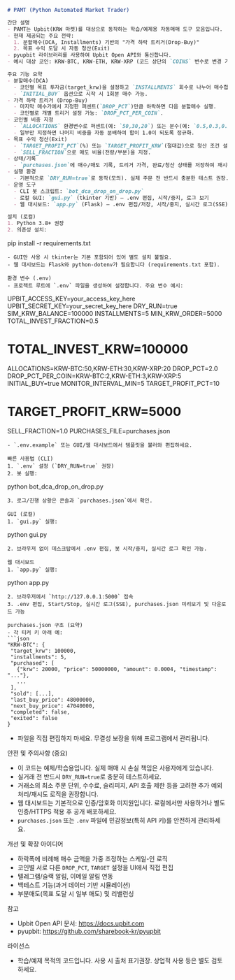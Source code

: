 ```markdown
# PAMT (Python Automated Market Trader)

간단 설명
- PAMT는 Upbit(KRW 마켓)를 대상으로 동작하는 학습/예제용 자동매매 도구 모음입니다.
- 현재 제공되는 주요 전략:
  1. 분할매수(DCA, Installments) 기반의 "가격 하락 트리거(Drop-Buy)"
  2. 목표 수익 도달 시 자동 청산(Exit)
- pyupbit 라이브러리를 사용하여 Upbit Open API와 통신합니다.
- 예시 대상 코인: KRW-BTC, KRW-ETH, KRW-XRP (코드 상단의 `COINS` 변수로 변경 가능)

주요 기능 요약
- 분할매수(DCA)
  - 코인별 목표 투자금(target_krw)을 설정하고 `INSTALLMENTS` 회수로 나누어 매수합니다.
  - `INITIAL_BUY` 옵션으로 시작 시 1회분 매수 가능.
- 가격 하락 트리거 (Drop-Buy)
  - 마지막 매수가에서 지정한 퍼센트(`DROP_PCT`)만큼 하락하면 다음 분할매수 실행.
  - 코인별로 개별 트리거 설정 가능: `DROP_PCT_PER_COIN`.
- 코인별 비중 지정
  - `ALLOCATIONS` 환경변수로 퍼센트(예: `50,30,20`) 또는 분수(예: `0.5,0.3,0.2`) 형태로 지정.
  - 일부만 지정하면 나머지 비중을 자동 분배하여 합이 1.0이 되도록 정규화.
- 목표 수익 청산(Exit)
  - `TARGET_PROFIT_PCT`(%) 또는 `TARGET_PROFIT_KRW`(절대값)으로 청산 조건 설정.
  - `SELL_FRACTION`으로 매도 비율(전량/부분)을 지정.
- 상태/기록
  - `purchases.json`에 매수/매도 기록, 트리거 가격, 완료/청산 상태를 저장하여 재시작 시 이어서 동작.
- 실행 환경
  - 기본적으로 `DRY_RUN=true`로 동작(모의). 실제 주문 전 반드시 충분한 테스트 권장.
- 운영 도구
  - CLI 봇 스크립트: `bot_dca_drop_on_drop.py`
  - 로컬 GUI: `gui.py` (tkinter 기반) — .env 편집, 시작/중지, 로그 보기
  - 웹 대시보드: `app.py` (Flask) — .env 편집/저장, 시작/중지, 실시간 로그(SSE), purchases.json 미리보기/다운로드

설치 (로컬)
1. Python 3.8+ 권장
2. 의존성 설치:
   ```
   pip install -r requirements.txt
   ```
   - GUI만 사용 시 tkinter는 기본 포함되어 있어 별도 설치 불필요.
   - 웹 대시보드는 Flask와 python-dotenv가 필요합니다 (requirements.txt 포함).

환경 변수 (.env)
- 프로젝트 루트에 `.env` 파일을 생성하여 설정합니다. 주요 변수 예시:
  ```
  UPBIT_ACCESS_KEY=your_access_key_here
  UPBIT_SECRET_KEY=your_secret_key_here
  DRY_RUN=true
  SIM_KRW_BALANCE=100000
  INSTALLMENTS=5
  MIN_KRW_ORDER=5000
  TOTAL_INVEST_FRACTION=0.5
  # TOTAL_INVEST_KRW=100000
  ALLOCATIONS=KRW-BTC:50,KRW-ETH:30,KRW-XRP:20
  DROP_PCT=2.0
  DROP_PCT_PER_COIN=KRW-BTC:2,KRW-ETH:3,KRW-XRP:5
  INITIAL_BUY=true
  MONITOR_INTERVAL_MIN=5
  TARGET_PROFIT_PCT=10
  # TARGET_PROFIT_KRW=5000
  SELL_FRACTION=1.0
  PURCHASES_FILE=purchases.json
  ```
- `.env.example` 또는 GUI/웹 대시보드에서 템플릿을 불러와 편집하세요.

빠른 사용법 (CLI)
1. `.env` 설정 (`DRY_RUN=true` 권장)
2. 봇 실행:
   ```
   python bot_dca_drop_on_drop.py
   ```
3. 로그/진행 상황은 콘솔과 `purchases.json`에서 확인.

GUI (로컬)
1. `gui.py` 실행:
   ```
   python gui.py
   ```
2. 브라우저 없이 데스크탑에서 .env 편집, 봇 시작/중지, 실시간 로그 확인 가능.

웹 대시보드
1. `app.py` 실행:
   ```
   python app.py
   ```
2. 브라우저에서 `http://127.0.0.1:5000` 접속
3. .env 편집, Start/Stop, 실시간 로그(SSE), purchases.json 미리보기 및 다운로드 가능

purchases.json 구조 (요약)
- 각 티커 키 아래 예:
  ```json
  "KRW-BTC": {
    "target_krw": 100000,
    "installments": 5,
    "purchased": [
      {"krw": 20000, "price": 50000000, "amount": 0.0004, "timestamp": "..."},
      ...
    ],
    "sold": [...],
    "last_buy_price": 48000000,
    "next_buy_price": 47040000,
    "completed": false,
    "exited": false
  }
  ```
- 파일을 직접 편집하지 마세요. 무결성 보장을 위해 프로그램에서 관리됩니다.

안전 및 주의사항 (중요)
- 이 코드는 예제/학습용입니다. 실제 매매 시 손실 책임은 사용자에게 있습니다.
- 실거래 전 반드시 `DRY_RUN=true`로 충분히 테스트하세요.
- 거래소의 최소 주문 단위, 수수료, 슬리피지, API 호출 제한 등을 고려한 추가 예외 처리/재시도 로직을 권장합니다.
- 웹 대시보드는 기본적으로 인증/암호화 미지원입니다. 로컬에서만 사용하거나 별도 인증/HTTPS 적용 후 공개 배포하세요.
- `purchases.json` 또는 `.env` 파일에 민감정보(특히 API 키)를 안전하게 관리하세요.

개선 및 확장 아이디어
- 하락폭에 비례해 매수 금액을 가중 조정하는 스케일-인 로직
- 코인별 서로 다른 `DROP_PCT`, `TARGET` 설정을 UI에서 직접 편집
- 텔레그램/슬랙 알림, 이메일 알림 연동
- 백테스트 기능(과거 데이터 기반 시뮬레이션)
- 부분매도(목표 도달 시 일부 매도) 및 리밸런싱

참고
- Upbit Open API 문서: https://docs.upbit.com
- pyupbit: https://github.com/sharebook-kr/pyupbit

라이선스
- 학습/예제 목적의 코드입니다. 사용 시 출처 표기권장. 상업적 사용 등은 별도 검토하세요.
```